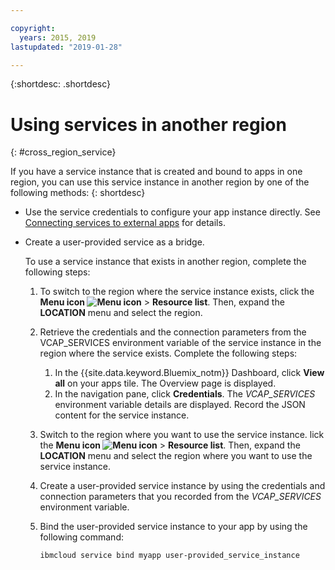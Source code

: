 ```yaml
---

copyright:
  years: 2015, 2019
lastupdated: "2019-01-28"

---
```


{:shortdesc: .shortdesc}

# Using services in another region
{: #cross_region_service}

If you have a service instance that is created and bound to apps in one region, you can use this service instance in another region by one of the following methods:
{: shortdesc}

  * Use the service credentials to configure your app instance directly. See [Connecting services to external apps](/docs/resources?topic=externalapp) for details.
  * Create a user-provided service as a bridge.

	To use a service instance that exists in another region, complete the following steps:

      1. To switch to the region where the service instance exists, click the **Menu icon  ![Menu icon](../icons/icon_hamburger.svg)** > **Resource list**. Then, expand the **LOCATION** menu and select the region. 

      2. Retrieve the credentials and the connection parameters from the VCAP_SERVICES environment variable of the service instance in the region where the service exists. Complete the following steps:

	       1. In the {{site.data.keyword.Bluemix_notm}} Dashboard, click **View all** on your apps tile. The Overview page is displayed.
	       2. In the navigation pane, click **Credentials**. The *VCAP_SERVICES* environment variable details are displayed. Record the JSON content for the service instance.

      3. Switch to the region where you want to use the service instance. lick the **Menu icon  ![Menu icon](../icons/icon_hamburger.svg)** > **Resource list**. Then, expand the **LOCATION** menu and select the region where you want to use the service instance.

      4. Create a user-provided service instance by using the credentials and connection parameters that you recorded from the *VCAP_SERVICES* environment variable. 

      5. Bind the user-provided service instance to your app by using the following command:

	     ```
	     ibmcloud service bind myapp user-provided_service_instance
	     ```
